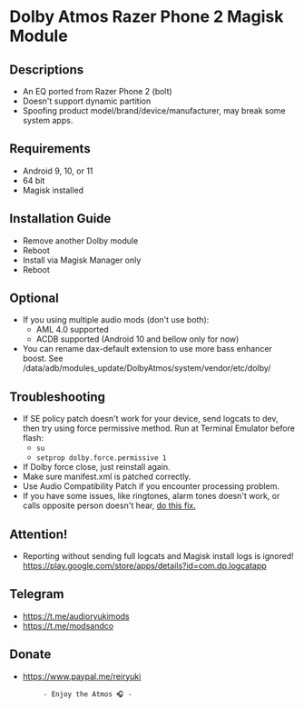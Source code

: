 # Dolby Atmos Razer Phone 2 Magisk Module

## Descriptions
- An EQ ported from Razer Phone 2 (bolt)
- Doesn't support dynamic partition
- Spoofing product model/brand/device/manufacturer, may break some system apps.

## Requirements
- Android 9, 10, or 11
- 64 bit
- Magisk installed

## Installation Guide
- Remove another Dolby module
- Reboot
- Install via Magisk Manager only
- Reboot

## Optional
- If you using multiple audio mods (don't use both):
  - AML 4.0 supported
  - ACDB supported (Android 10 and bellow only for now)
- You can rename dax-default extension to use more bass enhancer boost. See /data/adb/modules_update/DolbyAtmos/system/vendor/etc/dolby/

## Troubleshooting
- If SE policy patch doesn't work for your device, send logcats to dev, then try using force permissive method.
  Run at Terminal Emulator before flash:
  - `su`
  - `setprop dolby.force.permissive 1`
- If Dolby force close, just reinstall again.
- Make sure manifest.xml is patched correctly.
- Use Audio Compatibility Patch if you encounter processing problem.
- If you have some issues, like ringtones, alarm tones doesn't work, or calls opposite person doesn't hear, [do this fix.](https://t.me/audioryukimods/543)

## Attention!
- Reporting without sending full logcats and Magisk install logs is ignored! https://play.google.com/store/apps/details?id=com.dp.logcatapp

## Telegram
- https://t.me/audioryukimods
- https://t.me/modsandco

## Donate
- https://www.paypal.me/reiryuki




           - Enjoy the Atmos 🎧 -
